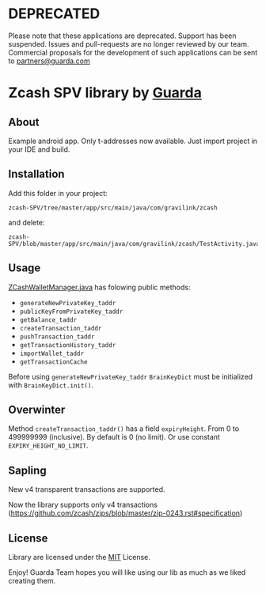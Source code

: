 
# DEPRECATED

Please note that these applications are deprecated. Support has been suspended. Issues and pull-requests are no longer reviewed by our team.
Commercial proposals for the development of such applications can be sent to partners@guarda.com


# Zcash SPV library by [Guarda](https://guarda.co)

## About
Example android app. Only t-addresses now available.
Just import project in your IDE and build.


## Installation
Add this folder in your project:
```
zcash-SPV/tree/master/app/src/main/java/com/gravilink/zcash
```
and delete:
```
zcash-SPV/blob/master/app/src/main/java/com/gravilink/zcash/TestActivity.java
```
## Usage
[ZCashWalletManager.java](/app/src/main/java/com/gravilink/zcash/ZCashWalletManager.java) has folowing public methods:
- ```generateNewPrivateKey_taddr```
- ```publicKeyFromPrivateKey_taddr```
- ```getBalance_taddr```
- ```createTransaction_taddr```
- ```pushTransaction_taddr```
- ```getTransactionHistory_taddr```
- ```importWallet_taddr```
- ```getTransactionCache```

Before using ```generateNewPrivateKey_taddr``` ```BrainKeyDict``` must be initialized with ```BrainKeyDict.init()```.

## Overwinter
Method ```createTransaction_taddr()``` has a field ```expiryHeight```. From 0 to 499999999 (inclusive).
By default is 0 (no limit). Or use constant ```EXPIRY_HEIGHT_NO_LIMIT```.

## Sapling
New v4 transparent transactions are supported.

Now the library supports only v4 transactions (https://github.com/zcash/zips/blob/master/zip-0243.rst#specification)

## License

Library are licensed under the [MIT](/LICENSE.md) License.


Enjoy! Guarda Team hopes you will like using our lib as much as we liked creating them.
